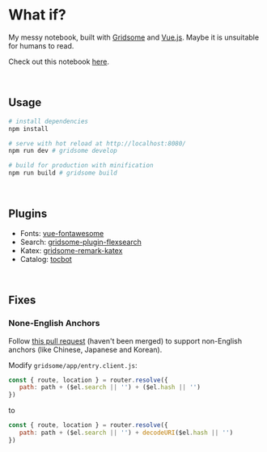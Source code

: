 # What if?

My messy notebook, built with [Gridsome](https://gridsome.org/) and [Vue.js](https://vuejs.org/). Maybe it is unsuitable for humans to read.

Check out this notebook [here](https://notebook.renovamen.ink).

&nbsp;
## Usage

```bash
# install dependencies
npm install

# serve with hot reload at http://localhost:8080/
npm run dev # gridsome develop

# build for production with minification
npm run build # gridsome build
```

&nbsp;
## Plugins

- Fonts: [vue-fontawesome](https://github.com/FortAwesome/vue-fontawesome)
- Search: [gridsome-plugin-flexsearch](https://github.com/thetre97/gridsome-plugin-flexsearch)
- Katex: [gridsome-remark-katex](https://github.com/pchorus/gridsome-remark-katex)
- Catalog: [tocbot](https://github.com/tscanlin/tocbot)

&nbsp;
## Fixes

### None-English Anchors

Follow [this pull request](https://github.com/gridsome/gridsome/pull/1293) (haven't been merged) to support non-English anchors (like Chinese, Japanese and Korean).

Modify `gridsome/app/entry.client.js`:

```js
const { route, location } = router.resolve({ 
   path: path + ($el.search || '') + ($el.hash || '') 
}) 
```

to 

```js
const { route, location } = router.resolve({ 
   path: path + ($el.search || '') + decodeURI($el.hash || '')
}) 
```